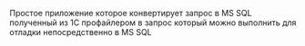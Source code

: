 Простое приложение которое конвертирует запрос в MS SQL полученный из 1С профайлером
в запрос который можно выполнить для отладки непосредственно в MS SQL
